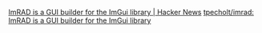 
[ImRAD is a GUI builder for the ImGui library | Hacker News](https://news.ycombinator.com/item?id=41261426)
[tpecholt/imrad: ImRAD is a GUI builder for the ImGui library](https://github.com/tpecholt/imrad)
